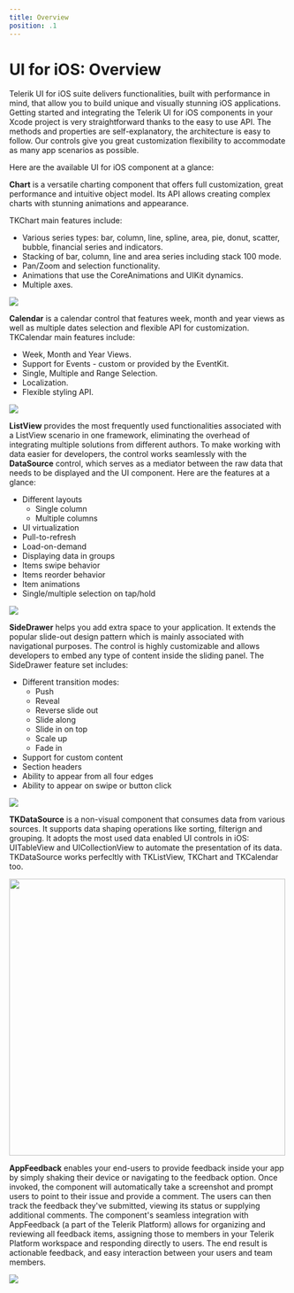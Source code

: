 ```yaml
---
title: Overview
position: .1
---
```


# UI for iOS: Overview


Telerik UI for iOS suite delivers functionalities, built with performance in mind, that allow you to build unique and visually stunning iOS applications. Getting started and integrating the Telerik UI for iOS components in your Xcode project is very straightforward thanks to the easy to use API. The methods and properties are self-explanatory, the architecture is easy to follow. Our controls give you great customization flexibility to accommodate as many app scenarios as possible.

Here are the available UI for iOS component at a glance:

**Chart** is a versatile charting component that offers full customization, great performance and intuitive object model. Its API allows creating complex charts with stunning animations and appearance.

TKChart main features include:

- Various series types: bar, column, line, spline, area, pie, donut, scatter, bubble, financial series and indicators.                   
- Stacking of bar, column, line and area series including stack 100 mode.
- Pan/Zoom and selection functionality.
- Animations that use the CoreAnimations and UIKit dynamics.
- Multiple axes.

<img src="images/chart-overview001.png"/>


**Calendar** is a calendar control that features week, month and year views as well as multiple dates selection and flexible API for customization. TKCalendar main features include:

- Week, Month and Year Views.
- Support for Events - custom or provided by the EventKit.
- Single, Multiple and Range Selection.
- Localization.
- Flexible styling API.

<img src="images/calendar-overview001.png"/>



**ListView** provides the most frequently used functionalities associated with a ListView scenario in one framework, eliminating the overhead of integrating multiple solutions from different authors. To make working with data easier for developers, the control works seamlessly with the **DataSource** control, which serves as a mediator between the raw data that needs to be displayed and the UI component. Here are the features at a glance:

- Different layouts
	- Single column
	- Multiple columns
- UI virtualization
- Pull-to-refresh
- Load-on-demand
- Displaying data in groups
- Items swipe behavior
- Items reorder behavior
- Item animations
- Single/multiple selection on tap/hold

<img src="images/listview-overview001.png"/>


**SideDrawer** helps you add extra space to your application. It extends the popular slide-out design pattern which is mainly associated with navigational purposes. The control is highly customizable and allows developers to embed any type of content inside the sliding panel. The SideDrawer feature set includes:

- Different transition modes:
	- Push
	- Reveal
	- Reverse slide out
	- Slide along
	- Slide in on top
	- Scale up
	- Fade in
- Support for custom content
- Section headers
- Ability to appear from all four edges
- Ability to appear on swipe or button click

<img src="images/sidedrawer-overview001.png"/>


**TKDataSource** is a non-visual component that consumes data from various sources. It supports data shaping operations like sorting, filterign and grouping. It adopts the most used data enabled UI controls in iOS: UITableView and UICollectionView to automate the presentation of its data. TKDataSource works perfecltly with TKListView, TKChart and TKCalendar too.

<img width="500" src="images/datasource-getting-started001.png"/>

**AppFeedback** enables your end-users to provide feedback inside your app by simply shaking their device or navigating to the feedback option. Once invoked, the component will automatically take a screenshot and prompt users to point to their issue and provide a comment. The users can then track the feedback they've submitted, viewing its status or supplying additional comments. The component's seamless integration with AppFeedback (a part of the Telerik Platform) allows for organizing and reviewing all feedback items, assigning those to members in your Telerik Platform workspace and responding directly to users. The end result is actionable feedback, and easy interaction between your users and team members.

<img src="images/appfeedback-details-comments-list-ios.png"/>